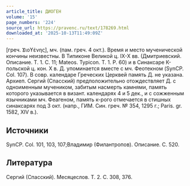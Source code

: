 ```yaml
---
article_title: ДИОГЕН
volume: '15'
page_numbers: '224'
source_url: https://pravenc.ru/text/178269.html
downloaded_at: '2025-10-13T11:49:09Z'
---
```


[греч. Ϫιοϒένης], мч. (пам. греч. 4 окт.). Время и место мученической кончины неизвестны. В Типиконе Великой ц. IX-X вв. (Дмитриевский. Описание. Т. 1. С. 11; Mateos. Typicon. Т. 1. P. 60) и в Синаксаре К-польской ц. кон. Х в. Д. упоминается вместе с мч. Феотекном (SynCP. Col. 107). В совр. календаре Греческих Церквей память Д. не указана. Архиеп. Сергий (Спасский) предположительно отождествляет Д. с одноименным мучеником, забитым насмерть камнями, память которого указывается в визант. календарях 4 и 5 дек., и с сожженным язычниками мч. Феагеном, память к-рого отмечается в стишных синаксарях под 3 окт. (напр., ГИМ. Син. греч. № 354, 1295 г.; Paris. gr. 1582, XIV в.).

## Источники

SynCP. Col. 101, 103, 107;Владимир (Филантропов). Описание. С. 520.

## Литература

Сергий (Спасский). Месяцеслов. Т. 2. С. 308, 376.
